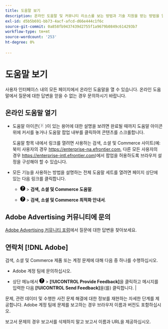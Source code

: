 ```yaml
---
title: 도움말 보기
description: 온라인 도움말 및 커뮤니티 리소스를 보는 방법과 기술 지원을 받는 방법을 알아봅니다.
exl-id: d5b5b691-bb73-4acf-afcd-d66e444c1f6c
source-git-commit: 0a858fb9437439d2755f1a9679b0849c614293b7
workflow-type: tm+mt
source-wordcount: '253'
ht-degree: 0%

---
```


# 도움말 보기

사용자 인터페이스 내의 모든 페이지에서 온라인 도움말을 열 수 있습니다. 온라인 도움말에서 질문에 대한 답변을 얻을 수 없는 경우 문의하시기 바랍니다.

## 온라인 도움말 열기

* 도움말 아이콘(![도움말 아이콘](/help/search-social-commerce/assets/help-field.png "도움말 아이콘") )이 있는 용어에 대한 설명을 보려면 완료될 때까지 도움말 아이콘 위에 커서를 놓거나 도움말 팝업 내부를 클릭하여 콘텐츠를 스크롤합니다.

  도움말 항목 내에서 링크를 열려면 사용하는 검색, 소셜 및 Commerce 사이트(예: 북미 사용자의 경우 https://enterprise-na.efrontier.com, 다른 모든 사용자의 경우 https://enterprise-intl.efrontier.com)에서 팝업을 허용하도록 브라우저 설정을 구성해야 할 수 있습니다.

* 모든 기능을 사용하는 방법을 설명하는 전체 도움말 세트를 열려면 페이지 상단에 있는 다음 링크를 클릭합니다.

   * ![도움말](/help/search-social-commerce/assets/help-main-menu.png "도움말") > **검색, 소셜 및 Commerce 도움말**.

   * ![도움말](/help/search-social-commerce/assets/help-main-menu.png "도움말") > **검색, 소셜 및 Commerce 최적화 안내서**.

## Adobe Advertising 커뮤니티에 문의

[Adobe Advertising 커뮤니티 포럼](https://experienceleaguecommunities.adobe.com/t5/adobe-advertising-cloud/ct-p/adobe-advertising-cloud-community)에서 질문에 대한 답변을 찾아보세요.

## 연락처 [!DNL Adobe]

검색, 소셜 및 Commerce 제품 또는 계정 문제에 대해 다음 중 하나를 수행하십시오.

* Adobe 계정 팀에 문의하십시오.

* 상단 메뉴에서 ![도움말](/help/search-social-commerce/assets/help-main-menu.png "도움말") > **[!UICONTROL Provide Feedback]**&#x200B;을 클릭하고 메시지를 입력한 다음 **[!UICONTROL Send Feedback]**&#x200B;을(를) 클릭합니다. |

문제, 관련 데이터 및 수행한 사전 문제 해결에 대한 정보를 재현하는 자세한 단계를 제공합니다. Adobe 계정 팀에 문제를 보고하는 경우 브라우저 이름과 버전도 포함하십시오.

보고서 문제의 경우 보고서를 삭제하지 말고 보고서 이름과 URL을 제공하십시오.
